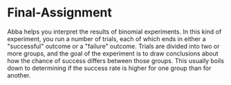 # Final-Assignment
Abba helps you interpret the results of binomial experiments. In this kind of experiment, you run a number of trials, each of which ends in either a "successful" outcome or a "failure" outcome. Trials are divided into two or more groups, and the goal of the experiment is to draw conclusions about how the chance of success differs between those groups. This usually boils down to determining if the success rate is higher for one group than for another.
